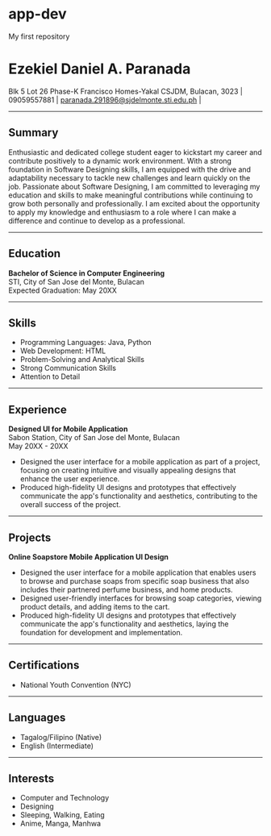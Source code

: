# app-dev
My first repository
# Ezekiel Daniel A. Paranada

Blk 5 Lot 26 Phase-K Francisco Homes-Yakal CSJDM, Bulacan, 3023 | 09059557881 | paranada.291896@sjdelmonte.sti.edu.ph |

---

## Summary

Enthusiastic and dedicated college student eager to kickstart my career and contribute positively to a dynamic work environment. With a strong foundation in Software Designing skills, I am equipped with the drive and adaptability necessary to tackle new challenges and learn quickly on the job. Passionate about Software Designing, I am committed to leveraging my education and skills to make meaningful contributions while continuing to grow both personally and professionally. I am excited about the opportunity to apply my knowledge and enthusiasm to a role where I can make a difference and continue to develop as a professional.

---

## Education

**Bachelor of Science in Computer Engineering**  
STI, City of San Jose del Monte, Bulacan  
Expected Graduation: May 20XX

---

## Skills

- Programming Languages: Java, Python
- Web Development: HTML
- Problem-Solving and Analytical Skills
- Strong Communication Skills
- Attention to Detail

---

## Experience

**Designed UI for Mobile Application**  
Sabon Station, City of San Jose del Monte, Bulacan  
May 20XX - 20XX

- Designed the user interface for a mobile application as part of a project, focusing on creating intuitive and visually appealing designs that enhance the user experience.
- Produced high-fidelity UI designs and prototypes that effectively communicate the app's functionality and aesthetics, contributing to the overall success of the project.

---

## Projects

**Online Soapstore Mobile Application UI Design**
- Designed the user interface for a mobile application that enables users to browse and purchase soaps from specific soap business that also includes their partnered perfume business, and home products.
- Designed user-friendly interfaces for browsing soap categories, viewing product details, and adding items to the cart.
- Produced high-fidelity UI designs and prototypes that effectively communicate the app's functionality and aesthetics, laying the foundation for development and implementation.

---

## Certifications

- National Youth Convention (NYC)

---

## Languages

- Tagalog/Filipino (Native)
- English (Intermediate)

---

## Interests
- Computer and Technology
- Designing
- Sleeping, Walking, Eating
- Anime, Manga, Manhwa
